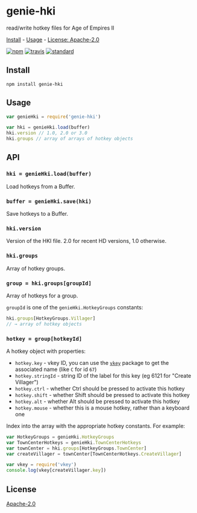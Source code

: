 # genie-hki

read/write hotkey files for Age of Empires II

[Install](#install) - [Usage](#usage) - [License: Apache-2.0](#license)

[![npm][npm-image]][npm-url]
[![travis][travis-image]][travis-url]
[![standard][standard-image]][standard-url]

[npm-image]: https://img.shields.io/npm/v/genie-hki.svg?style=flat-square
[npm-url]: https://www.npmjs.com/package/genie-hki
[travis-image]: https://img.shields.io/travis/genie-js/genie-hki.svg?style=flat-square
[travis-url]: https://travis-ci.com/genie-js/genie-hki
[standard-image]: https://img.shields.io/badge/code%20style-standard-brightgreen.svg?style=flat-square
[standard-url]: http://npm.im/standard

## Install

```
npm install genie-hki
```

## Usage

```js
var genieHki = require('genie-hki')

var hki = genieHki.load(buffer)
hki.version // 1.0, 2.0 or 3.0
hki.groups // array of arrays of hotkey objects
```

## API

### `hki = genieHki.load(buffer)`

Load hotkeys from a Buffer.

### `buffer = genieHki.save(hki)`

Save hotkeys to a Buffer.

### `hki.version`

Version of the HKI file. 2.0 for recent HD versions, 1.0 otherwise.

### `hki.groups`

Array of hotkey groups.

### `group = hki.groups[groupId]`

Array of hotkeys for a group.

`groupId` is one of the `genieHki.HotkeyGroups` constants:

```js
hki.groups[HotkeyGroups.Villager]
// → array of hotkey objects
```

### `hotkey = group[hotkeyId]`

A hotkey object with properties:

 - `hotkey.key` - vkey ID, you can use the [`vkey`](https://npmjs.com/package/vkey) package to get the associated name (like `C` for id `67`)
 - `hotkey.stringId` - string ID of the label for this key (eg 6121 for "Create Villager")
 - `hotkey.ctrl` - whether Ctrl should be pressed to activate this hotkey
 - `hotkey.shift` - whether Shift should be pressed to activate this hotkey
 - `hotkey.alt` - whether Alt should be pressed to activate this hotkey
 - `hotkey.mouse` - whether this is a mouse hotkey, rather than a keyboard one

Index into the array with the appropriate hotkey constants. For example:

```js
var HotkeyGroups = genieHki.HotkeyGroups
var TownCenterHotkeys = genieHki.TownCenterHotkeys
var townCenter = hki.groups[HotkeyGroups.TownCenter]
var createVillager = townCenter[TownCenterHotkeys.CreateVillager]

var vkey = require('vkey')
console.log(vkey[createVillager.key])
```

## License

[Apache-2.0](LICENSE.md)
